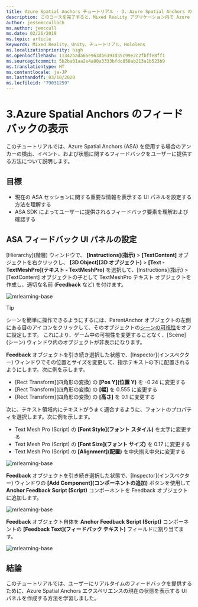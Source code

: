 ```yaml
---
title: Azure Spatial Anchors チュートリアル - 3. Azure Spatial Anchors のフィードバックの表示
description: このコースを完了すると、Mixed Reality アプリケーション内で Azure 顔認識を実装する方法を学習することができます。
author: jessemcculloch
ms.author: jemccull
ms.date: 02/26/2019
ms.topic: article
keywords: Mixed Reality、Unity、チュートリアル、Hololens
ms.localizationpriority: high
ms.openlocfilehash: 11342bada65e963db6393d35c99e2c2fbffe8ff1
ms.sourcegitcommit: 5b2ba01aa2e4a80a3333bfdc850ab213a1b523b9
ms.translationtype: HT
ms.contentlocale: ja-JP
ms.lasthandoff: 03/10/2020
ms.locfileid: "79031259"
---
```

# <a name="3-displaying-azure-spatial-anchor-feedback"></a>3.Azure Spatial Anchors のフィードバックの表示

このチュートリアルでは、Azure Spatial Anchors (ASA) を使用する場合のアンカーの検出、イベント、および状態に関するフィードバックをユーザーに提供する方法について説明します。

## <a name="objectives"></a>目標

* 現在の ASA セッションに関する重要な情報を表示する UI パネルを設定する方法を理解する
* ASA SDK によってユーザーに提供されるフィードバック要素を理解および確認する

## <a name="set-up-asa-feedback-ui-panel"></a>ASA フィードバック UI パネルの設定

[Hierarchy]\(階層\) ウィンドウで、 **[Instructions]\(指示\)**  >  **[TextContent]** オブジェクトを右クリックし、 **[3D Object]\(3D オブジェクト\)**  >  **[Text - TextMeshPro]\(テキスト - TextMeshPro\)** を選択して、[Instructions]\(指示\) > [TextContent] オブジェクトの子として TextMeshPro テキスト オブジェクトを作成し、適切な名前 (**Feedback** など) を付けます。

![mrlearning-base](images/mrlearning-asa/tutorial3-section1-step1-1.png)

> [!TIP]
> シーンを簡単に操作できるようにするには、ParentAnchor オブジェクトの左側にある目のアイコンをクリックして、そのオブジェクトの<a href="https://docs.unity3d.com/Manual/SceneVisibility.html" target="_blank">シーンの可視性</a>をオフに設定します。 これにより、ゲーム中の可視性を変更することなく、[Scene]\(シーン\) ウィンドウ内のオブジェクトが非表示になります。

**Feedback** オブジェクトを引き続き選択した状態で、[Inspector]\(インスペクター\) ウィンドウでその位置とサイズを変更して、指示テキストの下に配置されるようにします。次に例を示します。

* [Rect Transform]\(四角形の変換\) の **[Pos Y]\(位置 Y\)** を -0.24 に変更する
* [Rect Transform]\(四角形の変換\) の **[幅]** を 0.555 に変更する
* [Rect Transform]\(四角形の変換\) の **[高さ]** を 0.1 に変更する

次に、テキスト領域内にテキストがうまく適合するように、フォントのプロパティを選択します。次に例を示します。

* Text Mesh Pro (Script) の **[Font Style]\(フォント スタイル\)** を太字に変更する
* Text Mesh Pro (Script) の **[Font Size]\(フォント サイズ\)** を 0.17 に変更する
* Text Mesh Pro (Script) の **[Alignment]\(配置\)** を中央揃え中央に変更する

![mrlearning-base](images/mrlearning-asa/tutorial3-section1-step1-2.png)

**Feedback** オブジェクトを引き続き選択した状態で、[Inspector]\(インスペクター\) ウィンドウの **[Add Component]\(コンポーネントの追加\)** ボタンを使用して **Anchor Feedback Script (Script)** コンポーネントを Feedback オブジェクトに追加します。

![mrlearning-base](images/mrlearning-asa/tutorial3-section1-step1-3.png)

**Feedback** オブジェクト自体を **Anchor Feedback Script (Script)** コンポーネントの **[Feedback Text]\(フィードバック テキスト\)** フィールドに割り当てます。

![mrlearning-base](images/mrlearning-asa/tutorial3-section1-step1-4.png)

## <a name="congratulations"></a>結論

このチュートリアルでは、ユーザーにリアルタイムのフィードバックを提供するために、Azure Spatial Anchors エクスペリエンスの現在の状態を表示する UI パネルを作成する方法を学習しました。
